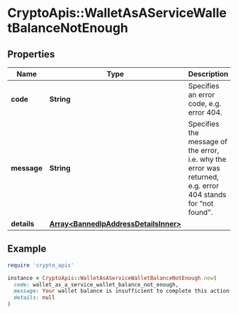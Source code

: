 # CryptoApis::WalletAsAServiceWalletBalanceNotEnough

## Properties

| Name | Type | Description | Notes |
| ---- | ---- | ----------- | ----- |
| **code** | **String** | Specifies an error code, e.g. error 404. |  |
| **message** | **String** | Specifies the message of the error, i.e. why the error was returned, e.g. error 404 stands for “not found”. |  |
| **details** | [**Array&lt;BannedIpAddressDetailsInner&gt;**](BannedIpAddressDetailsInner.md) |  | [optional] |

## Example

```ruby
require 'crypto_apis'

instance = CryptoApis::WalletAsAServiceWalletBalanceNotEnough.new(
  code: wallet_as_a_service_wallet_balance_not_enough,
  message: Your wallet balance is insufficient to complete this action. Please check for any pending transaction requests or add more funds.,
  details: null
)
```

